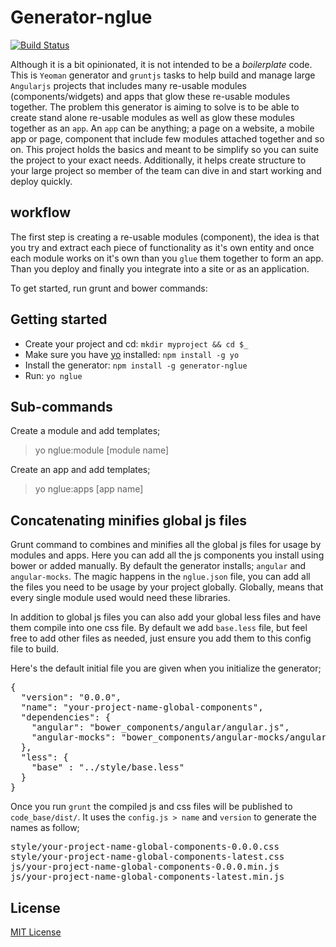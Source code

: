 # Generator-nglue
[![Build Status](https://secure.travis-ci.org/EladElrom/generator-nglue.png?branch=master)](https://travis-ci.org/EladElrom/generator-nglue)

Although it is a bit opinionated, it is not intended to be a *boilerplate* code.  This is `Yeoman` generator and `gruntjs` tasks to help build and manage large `Angularjs` projects that includes many re-usable modules (components/widgets) and apps that glow these re-usable modules together.  The problem this generator is aiming to solve is to be able to create stand alone re-usable modules as well as glow these modules together as an `app`.
An `app` can be anything; a page on a website, a mobile app or page, component that include few modules attached together and so on.  This project holds the basics and meant to be simplify so you can suite the project to your exact needs. Additionally, it helps create structure to your large project so member of the team can dive in and start working and deploy quickly.

## workflow

The first step is creating a re-usable modules (component), the idea is that you try and extract each piece of functionality as it's own entity
and once each module works on it's own than you `glue` them together to form an app.  Than you deploy and finally you integrate into a site or as an application.

To get started, run grunt and bower commands:

## Getting started
- Create your project and cd: `mkdir myproject && cd $_`
- Make sure you have [yo](https://github.com/yeoman/yo) installed:
    `npm install -g yo`
- Install the generator: `npm install -g generator-nglue`
- Run: `yo nglue`

## Sub-commands

Create a module and add templates;

> yo nglue:module [module name]

Create an app and add templates;

> yo nglue:apps [app name]

## Concatenating minifies global js files

Grunt command to combines and minifies all the global js files for usage by modules and apps.  Here you can add all the js components you install using bower or added manually.  By default the generator installs; `angular` and `angular-mocks`.
The magic happens in the `nglue.json` file, you can add all the files you need to be usage by your project globally.  Globally, means that every single module used would need these libraries.

In addition to global js files you can also add your global less files and have them compile into one css file.  By default we add `base.less` file, but feel free to add other files as needed, just ensure you add them to this config file to build.

Here's the default initial file you are given when you initialize the generator;

<pre>
{
  "version": "0.0.0",
  "name": "your-project-name-global-components",
  "dependencies": {
    "angular": "bower_components/angular/angular.js",
    "angular-mocks": "bower_components/angular-mocks/angular-mocks.js"
  },
  "less": {
    "base" : "../style/base.less"
  }
}
</pre>

Once you run `grunt` the compiled js and css files will be published to `code_base/dist/`.  It uses the `config.js > name` and `version` to generate the names as follow;

<pre>
style/your-project-name-global-components-0.0.0.css
style/your-project-name-global-components-latest.css
js/your-project-name-global-components-0.0.0.min.js
js/your-project-name-global-components-latest.min.js
</pre>

## License
[MIT License](http://en.wikipedia.org/wiki/MIT_License)